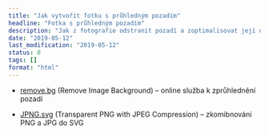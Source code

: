 ```yaml
---
title: "Jak vytvořit fotku s průhledným pozadím"
headline: "Fotka s průhledným pozadím"
description: "Jak z fotografie odstranit pozadí a zoptimalisovat její datovou velikost."
date: "2019-05-12"
last_modification: "2019-05-12"
status: 0
tags: []
format: "html"
---
```


<div class="external-content">
  <ul>
    <li><a href="https://www.remove.bg">remove.bg</a> (Remove Image Background) – online služba k zprůhlednění pozadí</li>
  </ul>
</div>


<div class="external-content">
  <ul>
    <li><a href="https://codepen.io/shshaw/full/LVKEdv">JPNG.svg</a> (Transparent PNG with JPEG Compression) – zkomibnování PNG a JPG do SVG</li>
  </ul>
</div>